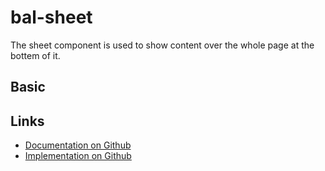 # bal-sheet

<!-- START: human documentation top -->

The sheet component is used to show content over the whole page at the bottem of it.

<!-- END: human documentation top -->

## Basic

<ClientOnly> <docs-demo-bal-sheet-86></docs-demo-bal-sheet-86></ClientOnly>

<!-- START: human documentation bottom -->

<!-- END: human documentation bottom -->

## Links

- [Documentation on Github](https://github.com/baloise/design-system/blob/master/docs/src/components/components/bal-sheet.md)
- [Implementation on Github](https://github.com/baloise/design-system/blob/master/packages/components/src/components/bal-sheet)

